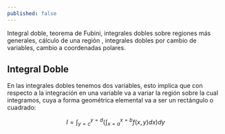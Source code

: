 ```yaml
---
published: false
---
```

Integral doble, teorema de Fubini, integrales dobles sobre regiones más generales, cálculo de una región , integrales dobles por cambio de variables, cambio a coordenadas polares.

## Integral Doble

En las integrales dobles tenemos dos variables, esto implica que con respecto a la integración en una variable va a variar la región sobre la cual integramos, cuya a forma geométrica elemental va a ser un rectángulo o cuadrado:

$$ I = \int_{y=c}^{y=d} ( \int_{x=a}^{x=b} f(x,y)dx)dy $$